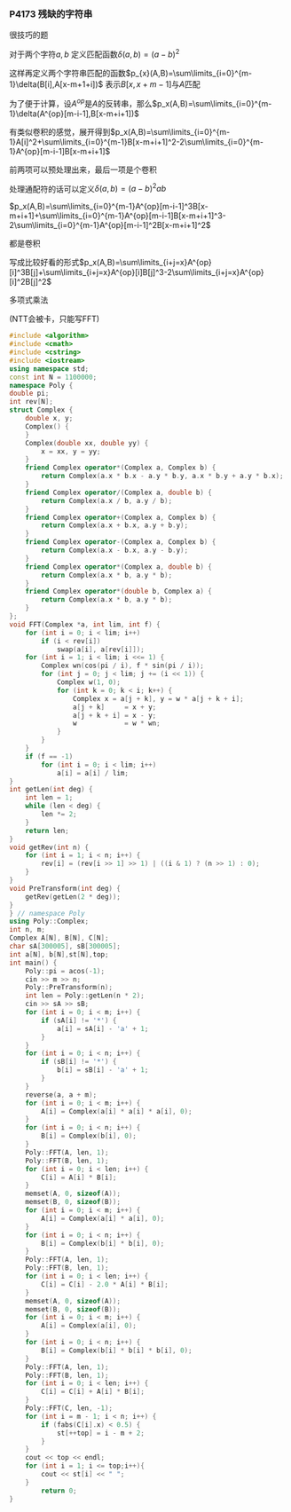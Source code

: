 ### P4173 残缺的字符串

很技巧的题

对于两个字符$a,b$ 定义匹配函数$\delta(a,b)=(a-b)^2$

这样再定义两个字符串匹配的函数$p_{x}(A,B)=\sum\limits_{i=0}^{m-1}\delta(B[i],A[x-m+1+i])$ 表示$B[x,x+m-1]$与$A$匹配

为了便于计算，设$A^{op}$是$A$的反转串，那么$p_x(A,B)=\sum\limits_{i=0}^{m-1}\delta(A^{op}[m-i-1],B[x-m+i+1])$

有类似卷积的感觉，展开得到$p_x(A,B)=\sum\limits_{i=0}^{m-1}A[i]^2+\sum\limits_{i=0}^{m-1}B[x-m+i+1]^2-2\sum\limits_{i=0}^{m-1}A^{op}[m-i-1]B[x-m+i+1]$

前两项可以预处理出来，最后一项是个卷积

处理通配符的话可以定义$\delta(a,b)=(a-b)^2ab$ 

$p_x(A,B)=\sum\limits_{i=0}^{m-1}A^{op}[m-i-1]^3B[x-m+i+1]+\sum\limits_{i=0}^{m-1}A^{op}[m-i-1]B[x-m+i+1]^3-2\sum\limits_{i=0}^{m-1}A^{op}[m-i-1]^2B[x-m+i+1]^2$

都是卷积

写成比较好看的形式$p_x(A,B)=\sum\limits_{i+j=x}A^{op}[i]^3B[j]+\sum\limits_{i+j=x}A^{op}[i]B[j]^3-2\sum\limits_{i+j=x}A^{op}[i]^2B[j]^2$

多项式乘法

(NTT会被卡，只能写FFT)

```cpp
#include <algorithm>
#include <cmath>
#include <cstring>
#include <iostream>
using namespace std;
const int N = 1100000;
namespace Poly {
double pi;
int rev[N];
struct Complex {
    double x, y;
    Complex() {
    }
    Complex(double xx, double yy) {
        x = xx, y = yy;
    }
    friend Complex operator*(Complex a, Complex b) {
        return Complex(a.x * b.x - a.y * b.y, a.x * b.y + a.y * b.x);
    }
    friend Complex operator/(Complex a, double b) {
        return Complex(a.x / b, a.y / b);
    }
    friend Complex operator+(Complex a, Complex b) {
        return Complex(a.x + b.x, a.y + b.y);
    }
    friend Complex operator-(Complex a, Complex b) {
        return Complex(a.x - b.x, a.y - b.y);
    }
    friend Complex operator*(Complex a, double b) {
        return Complex(a.x * b, a.y * b);
    }
    friend Complex operator*(double b, Complex a) {
        return Complex(a.x * b, a.y * b);
    }
};
void FFT(Complex *a, int lim, int f) {
    for (int i = 0; i < lim; i++)
        if (i < rev[i])
            swap(a[i], a[rev[i]]);
    for (int i = 1; i < lim; i <<= 1) {
        Complex wn(cos(pi / i), f * sin(pi / i));
        for (int j = 0; j < lim; j += (i << 1)) {
            Complex w(1, 0);
            for (int k = 0; k < i; k++) {
                Complex x = a[j + k], y = w * a[j + k + i];
                a[j + k]     = x + y;
                a[j + k + i] = x - y;
                w            = w * wn;
            }
        }
    }
    if (f == -1)
        for (int i = 0; i < lim; i++)
            a[i] = a[i] / lim;
}
int getLen(int deg) {
    int len = 1;
    while (len < deg) {
        len *= 2;
    }
    return len;
}
void getRev(int n) {
    for (int i = 1; i < n; i++) {
        rev[i] = (rev[i >> 1] >> 1) | ((i & 1) ? (n >> 1) : 0);
    }
}
void PreTransform(int deg) {
    getRev(getLen(2 * deg));
}
} // namespace Poly
using Poly::Complex;
int n, m;
Complex A[N], B[N], C[N];
char sA[300005], sB[300005];
int a[N], b[N],st[N],top;
int main() {
    Poly::pi = acos(-1);
    cin >> m >> n;
    Poly::PreTransform(n);
    int len = Poly::getLen(n * 2);
    cin >> sA >> sB;
    for (int i = 0; i < m; i++) {
        if (sA[i] != '*') {
            a[i] = sA[i] - 'a' + 1;
        }
    }
    for (int i = 0; i < n; i++) {
        if (sB[i] != '*') {
            b[i] = sB[i] - 'a' + 1;
        }
    }
    reverse(a, a + m);
    for (int i = 0; i < m; i++) {
        A[i] = Complex(a[i] * a[i] * a[i], 0);
    }
    for (int i = 0; i < n; i++) {
        B[i] = Complex(b[i], 0);
    }
    Poly::FFT(A, len, 1);
    Poly::FFT(B, len, 1);
    for (int i = 0; i < len; i++) {
        C[i] = A[i] * B[i];
    }
    memset(A, 0, sizeof(A));
    memset(B, 0, sizeof(B));
    for (int i = 0; i < m; i++) {
        A[i] = Complex(a[i] * a[i], 0);
    }
    for (int i = 0; i < n; i++) {
        B[i] = Complex(b[i] * b[i], 0);
    }
    Poly::FFT(A, len, 1);
    Poly::FFT(B, len, 1);
    for (int i = 0; i < len; i++) {
        C[i] = C[i] - 2.0 * A[i] * B[i];
    }
    memset(A, 0, sizeof(A));
    memset(B, 0, sizeof(B));
    for (int i = 0; i < m; i++) {
        A[i] = Complex(a[i], 0);
    }
    for (int i = 0; i < n; i++) {
        B[i] = Complex(b[i] * b[i] * b[i], 0);
    }
    Poly::FFT(A, len, 1);
    Poly::FFT(B, len, 1);
    for (int i = 0; i < len; i++) {
        C[i] = C[i] + A[i] * B[i];
    }
    Poly::FFT(C, len, -1);
    for (int i = m - 1; i < n; i++) {
        if (fabs(C[i].x) < 0.5) {
            st[++top] = i - m + 2;
        }
    }
    cout << top << endl;
    for (int i = 1; i <= top;i++){
        cout << st[i] << " ";
    }
        return 0;
}
```
